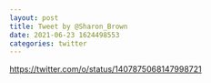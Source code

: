 ```yaml
--- 
layout: post 
title: Tweet by @Sharon_Brown 
date: 2021-06-23 1624498553 
categories: twitter 
--- 
```

https://twitter.com/o/status/1407875068147998721